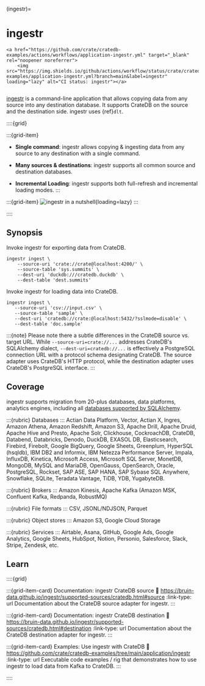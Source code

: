 (ingestr)=
# ingestr

```{div} .float-right .text-right
<a href="https://github.com/crate/cratedb-examples/actions/workflows/application-ingestr.yml" target="_blank" rel="noopener noreferrer">
    <img src="https://img.shields.io/github/actions/workflow/status/crate/cratedb-examples/application-ingestr.yml?branch=main&label=ingestr" loading="lazy" alt="CI status: ingestr"></a>
```
```{div} .clearfix
```

[ingestr] is a command-line application that allows copying data from any
source into any destination database. It supports CrateDB on the source
and the destination side. ingestr uses {ref}`dlt`.

::::{grid}

:::{grid-item}
- **Single command**: ingestr allows copying & ingesting data from any source
  to any destination with a single command.

- **Many sources & destinations**: ingestr supports all common source and
  destination databases.

- **Incremental Loading**: ingestr supports both full-refresh and
  incremental loading modes.
:::

:::{grid-item}
![ingestr in a nutshell](https://github.com/bruin-data/ingestr/blob/main/resources/demo.gif?raw=true){loading=lazy}
:::

::::


## Synopsis

Invoke ingestr for exporting data from CrateDB.
```shell
ingestr ingest \
    --source-uri 'crate://crate@localhost:4200/' \
    --source-table 'sys.summits' \
    --dest-uri 'duckdb:///cratedb.duckdb' \
    --dest-table 'dest.summits'
```

Invoke ingestr for loading data into CrateDB.
```shell
ingestr ingest \
   --source-uri 'csv://input.csv' \
   --source-table 'sample' \
   --dest-uri 'cratedb://crate:@localhost:5432/?sslmode=disable' \
   --dest-table 'doc.sample'
```

:::{note}
Please note there a subtle differences in the CrateDB source vs. target URL.
While `--source-uri=crate://...` addresses CrateDB's SQLAlchemy dialect,
`--dest-uri=cratedb://...` is effectively a PostgreSQL connection URL
with a protocol schema designating CrateDB. The source adapter uses
CrateDB's HTTP protocol, while the destination adapter uses CrateDB's
PostgreSQL interface.
:::


## Coverage

ingestr supports migration from 20-plus databases, data platforms, analytics
engines, including all [databases supported by SQLAlchemy].

:::{rubric} Databases
:::
Actian Data Platform, Vector, Actian X, Ingres, Amazon Athena, Amazon Redshift,
Amazon S3, Apache Drill, Apache Druid, Apache Hive and Presto, Apache Solr, 
Clickhouse, CockroachDB, CrateDB, Databend, Databricks, Denodo, DuckDB, EXASOL DB,
Elasticsearch, Firebird, Firebolt, Google BigQuery, Google Sheets, Greenplum, 
HyperSQL (hsqldb), IBM DB2 and Informix, IBM Netezza Performance Server, Impala, InfluxDB, 
Kinetica, Microsoft Access, Microsoft SQL Server, MonetDB, MongoDB, MySQL and MariaDB, 
OpenGauss, OpenSearch, Oracle, PostgreSQL, Rockset, SAP ASE, SAP HANA,
SAP Sybase SQL Anywhere, Snowflake, SQLite, Teradata Vantage, TiDB, YDB, YugabyteDB.

:::{rubric} Brokers
:::
Amazon Kinesis, Apache Kafka (Amazon MSK, Confluent Kafka, Redpanda, RobustMQ)

:::{rubric} File formats
:::
CSV, JSONL/NDJSON, Parquet

:::{rubric} Object stores
:::
Amazon S3, Google Cloud Storage

:::{rubric} Services
:::
Airtable, Asana, GitHub, Google Ads, Google Analytics, Google Sheets, HubSpot,
Notion, Personio, Salesforce, Slack, Stripe, Zendesk, etc.


## Learn

::::{grid}

:::{grid-item-card} Documentation: ingestr CrateDB source
:link: https://bruin-data.github.io/ingestr/supported-sources/cratedb.html#source
:link-type: url
Documentation about the CrateDB source adapter for ingestr.
:::

:::{grid-item-card} Documentation: ingestr CrateDB destination
:link: https://bruin-data.github.io/ingestr/supported-sources/cratedb.html#destination
:link-type: url
Documentation about the CrateDB destination adapter for ingestr.
:::

:::{grid-item-card} Examples: Use ingestr with CrateDB
:link: https://github.com/crate/cratedb-examples/tree/main/application/ingestr
:link-type: url
Executable code examples / rig that demonstrates how to use ingestr to
load data from Kafka to CrateDB.
:::

::::



[databases supported by SQLAlchemy]: https://docs.sqlalchemy.org/en/20/dialects/
[ingestr]: https://bruin-data.github.io/ingestr/
[sources supported by ingestr]: https://bruin-data.github.io/ingestr/supported-sources/
